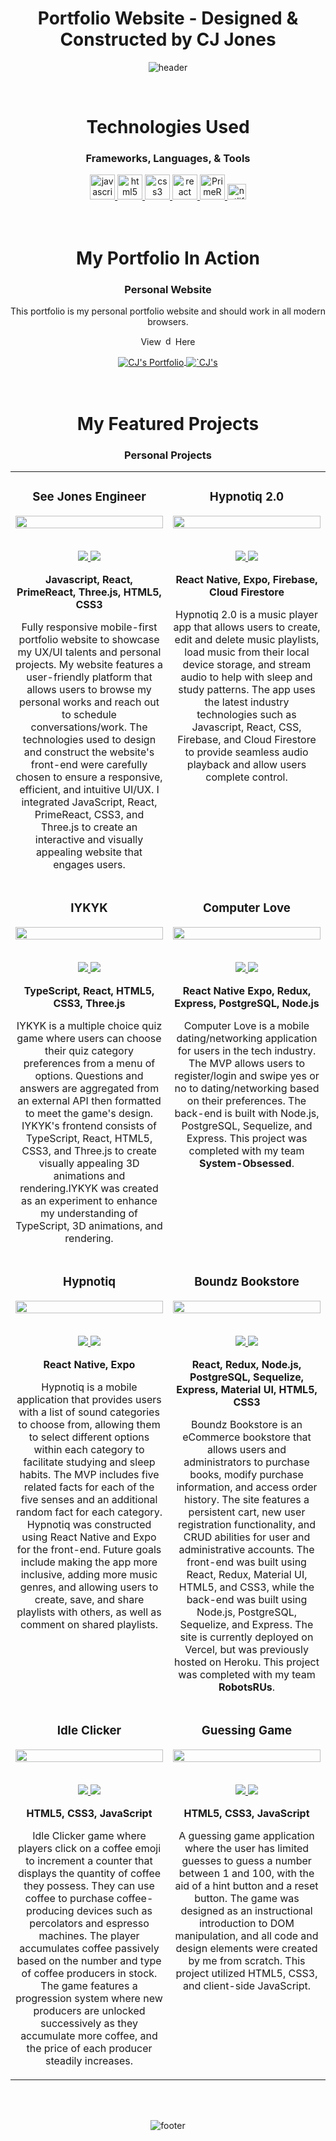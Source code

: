<div align="center">

# Portfolio Website - Designed & Constructed by CJ Jones

<!-- Header -->

![header](https://capsule-render.vercel.app/api?type=waving&color=0:301D42,10:553373,20:7a49a5,30:6D4194,40:A17FC0,50:C9B6DB,60:A17FC0,70:6D4194,80:7a49a5,90:553373,100:301D42&height=180&text=CJ%20Jones&fontAlignY=35&animation=scaleIn&desc=Software%20Engineer&descAlign=80&descAlignY=59&descSize=30)

<!-- Technologies Used -->
<br/>

# Technologies Used

<div align="center">  
<h3>Frameworks, Languages, & Tools</h3>
  <a href="https://developer.mozilla.org/en-US/docs/Web/JavaScript" target="_blank" rel="noreferrer">
    <img src="https://raw.githubusercontent.com/devicons/devicon/master/icons/javascript/javascript-original.svg" alt="javascript" width="40" height="40"/>
  </a>
  <a href="https://www.w3.org/html/" target="_blank" rel="noreferrer"> 
    <img src="https://raw.githubusercontent.com/devicons/devicon/master/icons/html5/html5-original-wordmark.svg" alt="html5" width="40" height="40"/>
  </a> 
  <a href="https://www.w3schools.com/css/" target="_blank" rel="noreferrer"> 
    <img src="https://raw.githubusercontent.com/devicons/devicon/master/icons/css3/css3-original-wordmark.svg" alt="css3" width="40" height="40"/> 
  </a>  
  <a href="https://reactjs.org/" target="_blank" rel="noreferrer"> 
    <img src="https://raw.githubusercontent.com/devicons/devicon/master/icons/react/react-original-wordmark.svg" alt="react" width="40" height="40"/> 
  </a> 
  <a href="https://www.primefaces.org/primereact/" target="_blank" rel="noreferrer"> 
    <img src="https://www.primefaces.org/primereact/images/primereact-logo-dark.svg" alt="PrimeReact UI" width="40" height="40"/> 
  </a> 
   <a href="https://www.netlify.com/" target="_blank" rel="noreferrer"> 
    <img src="https://img.icons8.com/external-tal-revivo-filled-tal-revivo/344/external-netlify-a-cloud-computing-company-that-offers-hosting-and-serverless-backend-services-for-static-websites-logo-filled-tal-revivo.png" alt="netlify" width="30" height="25"/> 
  </a>
  </div>
  <br/>
  <br/>

<!-- View Here -->

# My Portfolio In Action

<div align="center">
  <h3>Personal Website</h3>
 <p>This portfolio is my personal portfolio website and should work in all modern browsers.</p>
 <p>View <img src="https://cdn-icons-png.flaticon.com/128/608/608258.png" alt="down arrow" width="15" height="15"/> Here</p>
 <a href="https://www.seejonesengineer.com/" target="_blank" >
         <img align="center" src="https://img.shields.io/badge/Portfolio-000000?style=for-the-badge&logo=opsgenie&logoColor=white" alt="CJ's Portfolio"/>
      </a>
      <a href="https://www.seejonesengineer.com/" target="_blank" ><img align='center' src='src/photos/SeeJonesEngineer/seeJonesEngineer.jpg' alt=`CJ's Portfolio Pic` /></a>
<div>
<br/>
<br/>
<!-- Projects -->

# My Featured Projects

<div align="center">
<h3> Personal Projects</h3>
 <table style="width: 100%">
   <tr>
          <td style="width: 50%; vertical-align: top">
            <h3 align="center" color="white">See Jones Engineer</h3>
            <div align="center">
              <a href="https://www.seejonesengineer.com/">
                <img
                  src="src/photos/readmePhotos/PortfolioPic.svg"
                  style="width: 100%"
                />
              </a>
              <br /><br />
              <p>
                <a
                  href="https://github.com/cjones-87/seejonesprojects"
                  target="_blank"
                >
                  <img
                    src="https://img.shields.io/badge/Repo-cornflowerblue?style=for-the-badge&logo=github"
                  />
                </a>
                <a href="https://www.seejonesengineer.com" target="_blank">
                  <img
                    src="https://img.shields.io/badge/-website-indigo?style=for-the-badge"
                  />
                </a>
              </p>
              <p>
                <strong
                  >Javascript, React, PrimeReact, Three.js, HTML5, CSS3</strong
                >
              </p>
              <p>
                Fully responsive mobile-first portfolio website to showcase my UX/UI talents and personal projects. My website features a user-friendly platform that allows users to browse my personal works and reach out to schedule conversations/work. The technologies used to design and construct the website's front-end were carefully chosen to ensure a responsive, efficient, and intuitive UI/UX. I integrated JavaScript, React, PrimeReact, CSS3, and Three.js to create an interactive and visually appealing website that engages users.
              </p>
            </div>
          </td>
          <td style="width: 50%; vertical-align: top">
            <h3 align="center" color="white">Hypnotiq 2.0</h3>
            <div align="center">
              <a href="https://youtube.com/shorts/GFI7VYjWjaY">
                <img
                  src="src/photos/readmePhotos/HypnotiqMusiq2.svg"
                  style="width: 100%"
                />
              </a>
              <br /><br />
              <p>
                <a
                  href="https://github.com/cjones-87/Hypnotiq2.0"
                  target="_blank"
                >
                  <img
                    src="https://img.shields.io/badge/Repo-cornflowerblue?style=for-the-badge&logo=github"
                  />
                </a>
                <a
                  href="https://youtube.com/shorts/GFI7VYjWjaY"
                  target="_blank"
                >
                  <img
                    src="https://img.shields.io/badge/-website-indigo?style=for-the-badge"
                  />
                </a>
              </p>
              <p>
                <strong>React Native, Expo, Firebase, Cloud Firestore</strong>
              </p>
              <p>
                Hypnotiq 2.0 is a music player app that allows users to create, edit and delete music playlists, load music from their local device storage, and stream audio to help with sleep and study patterns. The app uses the latest industry technologies such as Javascript, React, CSS, Firebase, and Cloud Firestore to provide seamless audio playback and allow users complete control.
              </p>
            </div>
          </td>
        </tr>
        <tr>
          <td style="width: 50%; vertical-align: top">
            <h3 align="center" color="white">IYKYK</h3>
            <div align="center">
              <a href="https://iykyk-two.vercel.app/">
                <img
                  src="src/photos/readmePhotos/IYKYKmath.svg"
                  style="width: 100%"
                />
              </a>
              <br /><br />
              <p>
                <a href="https://github.com/cjones-87/iykyk" target="_blank">
                  <img
                    src="https://img.shields.io/badge/Repo-cornflowerblue?style=for-the-badge&logo=github"
                  />
                </a>
                <a href="https://iykyk-two.vercel.app/" target="_blank">
                  <img
                    src="https://img.shields.io/badge/-website-indigo?style=for-the-badge"
                  />
                </a>
              </p>
              <p><strong>TypeScript, React, HTML5, CSS3, Three.js</strong></p>
              <p>
                IYKYK is a multiple choice quiz game where users can choose
                their quiz category preferences from a menu of options.
                Questions and answers are aggregated from an external API then
                formatted to meet the game's design. IYKYK's frontend consists of TypeScript, React, HTML5, CSS3, and Three.js
                to create visually appealing 3D animations and rendering.IYKYK was created as an experiment to enhance my understanding of TypeScript, 3D animations, and rendering.
              </p>
            </div>
          </td>
          <td style="width: 50%; vertical-align: top">
            <h3 align="center" color="white">Computer Love</h3>
            <div align="center">
              <a href="https://youtu.be/fmAzDaepIsM">
                <img
                  src="src/photos/readmePhotos/ComputerLoveRegistration.svg"
                  style="width: 100%"
                />
              </a>
              <br /><br />
              <p>
                <a href="https://github.com/system-obsessed" target="_blank">
                  <img
                    src="https://img.shields.io/badge/Repo-cornflowerblue?style=for-the-badge&logo=github"
                  />
                </a>
                <a href="https://youtu.be/fmAzDaepIsM" target="_blank">
                  <img
                    src="https://img.shields.io/badge/-website-indigo?style=for-the-badge"
                  />
                </a>
              </p>
              <p>
                <strong
                  >React Native Expo, Redux, Express, PostgreSQL,
                  Node.js</strong
                >
              </p>
              <p>
                Computer Love is a mobile dating/networking application for
                users in the tech industry. The MVP allows users to
                register/login and swipe yes or no to dating/networking based on their preferences. The back-end is built with Node.js,
                PostgreSQL, Sequelize, and Express. This project was completed with my team <strong>System-Obsessed</strong>.
              </p>
            </div>
          </td>
        </tr>
        <tr>
          <td style="width: 50%; vertical-align: top">
            <h3 align="center" color="white">Hypnotiq</h3>
            <div align="center">
              <a href="https://youtu.be/JAFO_AROg34">
                <img
                  src="src/photos/readmePhotos/HypnotiqBabyJams.svg"
                  style="width: 100%"
                />
              </a>
              <br /><br />
              <p>
                <a
                  href="https://github.com/cjones-87/hypnotiq"
                  target="_blank"
                >
                  <img
                    src="https://img.shields.io/badge/Repo-cornflowerblue?style=for-the-badge&logo=github"
                  />
                </a>
                <a href="https://youtu.be/JAFO_AROg34" target="_blank">
                  <img
                    src="https://img.shields.io/badge/-website-indigo?style=for-the-badge"
                  />
                </a>
              </p>
              <p><strong>React Native, Expo</strong>
              </p>
              <p>Hypnotiq is a mobile application that provides users with a list of sound categories to choose from, allowing them to select different options within each category to facilitate studying and sleep habits. The MVP includes five related facts for each of the five senses and an additional random fact for each category. Hypnotiq was constructed using React Native and Expo for the front-end. Future goals include making the app more inclusive, adding more music genres, and allowing users to create, save, and share playlists with others, as well as comment on shared playlists.</p>
            </div>
          </td>
          <td style="width: 50%; vertical-align: top">
            <h3 align="center" color="white">Boundz Bookstore</h3>
            <div align="center">
              <a href="https://boundz-bookstore.vercel.app/">
                <img
                  src="src/photos/readmePhotos/BoundzBookstore.svg"
                  style="width: 100%"
                />
              </a>
              <br /><br />
              <p>
                <a
                  href="https://github.com/cjones-87/Boundz"
                  target="_blank"
                >
                  <img
                    src="https://img.shields.io/badge/Repo-cornflowerblue?style=for-the-badge&logo=github"
                  />
                </a>
                <a
                  href="https://boundz-bookstore.vercel.app/"
                  target="_blank"
                >
                  <img
                    src="https://img.shields.io/badge/-website-indigo?style=for-the-badge"
                  />
                </a>
              </p>
              <p><strong>React, Redux, Node.js, PostgreSQL, Sequelize, Express, Material UI, HTML5, CSS3</strong>
              </p>
              <p>Boundz Bookstore is an eCommerce bookstore that allows users and administrators to purchase books, modify purchase information, and access order history. The site features a persistent cart, new user registration functionality, and CRUD abilities for user and administrative accounts. The front-end was built using React, Redux, Material UI, HTML5, and CSS3, while the back-end was built using Node.js, PostgreSQL, Sequelize, and Express. The site is currently deployed on Vercel, but was previously hosted on Heroku. This project was completed with my team <strong>RobotsRUs</strong>.</p>
            </div>
          </td>
        </tr>
        <tr>
          <td style="width: 50%; vertical-align: top">
            <h3 align="center" color="white">Idle Clicker</h3>
            <div align="center">
              <a href="https://mugnificent-coffee-clicker.vercel.app/">
                <img
                  src="src/photos/readmePhotos/IdleClicker.svg"
                  style="width: 100%"
                />
              </a>
              <br /><br />
              <p>
                <a href="https://github.com/cjones-87/mugnificentCoffeeClicker" target="_blank">
                  <img
                    src="https://img.shields.io/badge/Repo-cornflowerblue?style=for-the-badge&logo=github"
                  />
                </a>
                <a href="https://mugnificent-coffee-clicker.vercel.app/" target="_blank">
                  <img
                    src="https://img.shields.io/badge/-website-indigo?style=for-the-badge"
                  />
                </a>
              </p>
              <p><strong>HTML5, CSS3, JavaScript</strong>
              </p>
              <p>Idle Clicker game where players click on a coffee emoji to increment a counter that displays the quantity of coffee they possess. They can use coffee to purchase coffee-producing devices such as percolators and espresso machines. The player accumulates coffee passively based on the number and type of coffee producers in stock. The game features a progression system where new producers are unlocked successively as they accumulate more coffee, and the price of each producer steadily increases.</p>
            </div>
          </td>
          <td style="width: 50%; vertical-align: top">
            <h3 align="center" color="white">Guessing Game</h3>
            <div align="center">
              <a href="https://guessing-game-blue.vercel.app/">
                <img
                  src="src/photos/readmePhotos/GuessingGame.svg"
                  style="width: 100%"
                />
              </a>
              <br /><br />
              <p>
                <a href="https://github.com/cjones-87/guessingGame" target="_blank">
                  <img
                    src="https://img.shields.io/badge/Repo-cornflowerblue?style=for-the-badge&logo=github"
                  />
                </a>
                <a href="https://guessing-game-blue.vercel.app/" target="_blank">
                  <img
                    src="https://img.shields.io/badge/-website-indigo?style=for-the-badge"
                  />
                </a>
              </p>
              <p><strong>HTML5, CSS3, JavaScript</strong>
              </p>
              <p>A guessing game application where the user has limited guesses to guess a number between 1 and 100, with the aid of a hint button and a reset button. The game was designed as an instructional introduction to DOM manipulation, and all code and design elements were created by me from scratch. This project utilized HTML5, CSS3, and client-side JavaScript.</p>
            </div>
          </td>
        </tr>
      </table>
</div>
<br/>
<br/>

<!-- Footer -->

![footer](https://capsule-render.vercel.app/api?type=waving&color=0:301D42,10:553373,20:7a49a5,30:6D4194,40:A17FC0,50:C9B6DB,60:A17FC0,70:6D4194,80:7a49a5,90:553373,100:301D42&height=100&reversal=true&section=footer)

</div>
